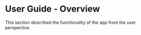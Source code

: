 # User Guide - Overview

This section described the functionality of the app from the user perspective.